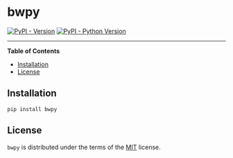 # bwpy

[![PyPI - Version](https://img.shields.io/pypi/v/bwpy.svg)](https://pypi.org/project/bwpy)
[![PyPI - Python Version](https://img.shields.io/pypi/pyversions/bwpy.svg)](https://pypi.org/project/bwpy)

-----

**Table of Contents**

- [Installation](#installation)
- [License](#license)

## Installation

```console
pip install bwpy
```

## License

`bwpy` is distributed under the terms of the [MIT](https://spdx.org/licenses/MIT.html) license.
